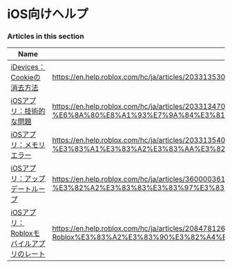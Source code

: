 # iOS向けヘルプ  
### Articles in this section
Name|URL
-|-
[iDevices：Cookieの消去方法](./iDevices：Cookieの消去方法.html) |https://en.help.roblox.com/hc/ja/articles/203313530-iDevices-Cookie%E3%81%AE%E6%B6%88%E5%8E%BB%E6%96%B9%E6%B3%95
[iOSアプリ：技術的な問題](./iOSアプリ：技術的な問題.html) |https://en.help.roblox.com/hc/ja/articles/203313470-iOS%E3%82%A2%E3%83%97%E3%83%AA-%E6%8A%80%E8%A1%93%E7%9A%84%E3%81%AA%E5%95%8F%E9%A1%8C
[iOSアプリ：メモリエラー](./iOSアプリ：メモリエラー.html) |https://en.help.roblox.com/hc/ja/articles/203313540-iOS%E3%82%A2%E3%83%97%E3%83%AA-%E3%83%A1%E3%83%A2%E3%83%AA%E3%82%A8%E3%83%A9%E3%83%BC
[iOSアプリ：アップデートループ](./iOSアプリ：アップデートループ.html) |https://en.help.roblox.com/hc/ja/articles/360000361586-iOS%E3%82%A2%E3%83%97%E3%83%AA-%E3%82%A2%E3%83%83%E3%83%97%E3%83%87%E3%83%BC%E3%83%88%E3%83%AB%E3%83%BC%E3%83%97
[iOSアプリ：Robloxモバイルアプリのレート](./iOSアプリ：Robloxモバイルアプリのレート.html) |https://en.help.roblox.com/hc/ja/articles/208478126-iOS%E3%82%A2%E3%83%97%E3%83%AA-Roblox%E3%83%A2%E3%83%90%E3%82%A4%E3%83%AB%E3%82%A2%E3%83%97%E3%83%AA%E3%81%AE%E3%83%AC%E3%83%BC%E3%83%88